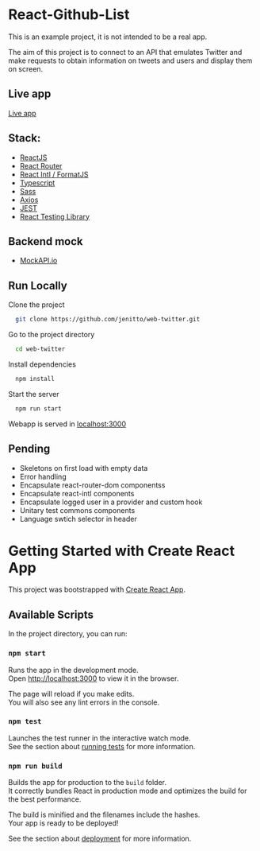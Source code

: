 # React-Github-List

This is an example project, it is not intended to be a real app.

The aim of this project is to connect to an API that emulates Twitter and make requests to obtain information on tweets and users and display them on screen.

## Live app

[Live app](https://web-fake-twitter.netlify.app/)

## Stack:

- [ReactJS](https://es.reactjs.org/)
- [React Router](https://reactrouter.com/)
- [React Intl / FormatJS](https://formatjs.io/docs/react-intl/)
- [Typescript](https://github.com/microsoft/TypeScript)
- [Sass](https://github.com/sass/sass)
- [Axios](https://github.com/axios/axios)
- [JEST](https://jestjs.io/)
- [React Testing Library](https://testing-library.com/docs/react-testing-library/intro)

## Backend mock

- [MockAPI.io](https://mockapi.io/)

## Run Locally

Clone the project

```bash
  git clone https://github.com/jenitto/web-twitter.git
```

Go to the project directory

```bash
  cd web-twitter
```

Install dependencies

```bash
  npm install
```

Start the server

```bash
  npm run start
```

Webapp is served in [localhost:3000](http://localhost:3000/)

## Pending

- Skeletons on first load with empty data
- Error handling
- Encapsulate react-router-dom componentss
- Encapsulate react-intl components
- Encapsulate logged user in a provider and custom hook
- Unitary test commons components
- Language swtich selector in header

# Getting Started with Create React App

This project was bootstrapped with [Create React App](https://github.com/facebook/create-react-app).

## Available Scripts

In the project directory, you can run:

### `npm start`

Runs the app in the development mode.\
Open [http://localhost:3000](http://localhost:3000) to view it in the browser.

The page will reload if you make edits.\
You will also see any lint errors in the console.

### `npm test`

Launches the test runner in the interactive watch mode.\
See the section about [running tests](https://facebook.github.io/create-react-app/docs/running-tests) for more information.

### `npm run build`

Builds the app for production to the `build` folder.\
It correctly bundles React in production mode and optimizes the build for the best performance.

The build is minified and the filenames include the hashes.\
Your app is ready to be deployed!

See the section about [deployment](https://facebook.github.io/create-react-app/docs/deployment) for more information.
